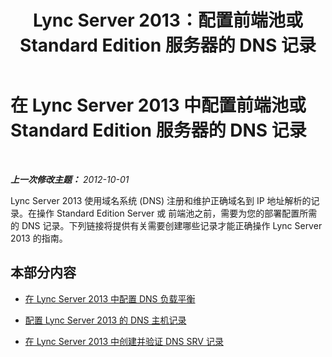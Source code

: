 ﻿---
title: Lync Server 2013：配置前端池或 Standard Edition 服务器的 DNS 记录
TOCTitle: 配置前端池或 Standard Edition 服务器的 DNS 记录
ms:assetid: 02871f2f-6c99-49e6-b441-cd21b16d38ee
ms:mtpsurl: https://technet.microsoft.com/zh-cn/library/Gg398079(v=OCS.15)
ms:contentKeyID: 49311820
ms.date: 05/19/2016
mtps_version: v=OCS.15
ms.translationtype: HT
---

# 在 Lync Server 2013 中配置前端池或 Standard Edition 服务器的 DNS 记录

 

_**上一次修改主题：** 2012-10-01_

Lync Server 2013 使用域名系统 (DNS) 注册和维护正确域名到 IP 地址解析的记录。在操作 Standard Edition Server 或 前端池之前，需要为您的部署配置所需的 DNS 记录。下列链接将提供有关需要创建哪些记录才能正确操作 Lync Server 2013 的指南。

## 本部分内容

  - [在 Lync Server 2013 中配置 DNS 负载平衡](lync-server-2013-configure-dns-for-load-balancing.md)

  - [配置 Lync Server 2013 的 DNS 主机记录](lync-server-2013-configure-dns-host-records.md)

  - [在 Lync Server 2013 中创建并验证 DNS SRV 记录](lync-server-2013-create-and-verify-dns-srv-records.md)

